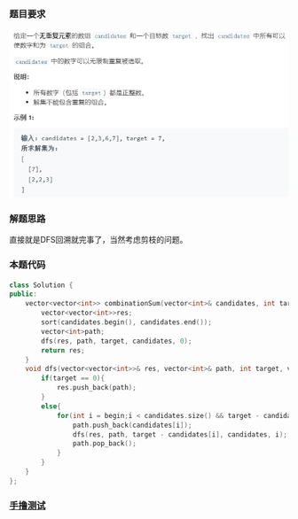 ### 题目要求

![](./pic/39.png)

### 解题思路

直接就是DFS回溯就完事了，当然考虑剪枝的问题。

### 本题代码

```c++
class Solution {
public:
    vector<vector<int>> combinationSum(vector<int>& candidates, int target) {
        vector<vector<int>>res;
        sort(candidates.begin(), candidates.end());
        vector<int>path;
        dfs(res, path, target, candidates, 0);
        return res;
    }
    void dfs(vector<vector<int>>& res, vector<int>& path, int target, vector<int>& candidates, int begin){
        if(target == 0){
            res.push_back(path);
        }
        else{
            for(int i = begin;i < candidates.size() && target - candidates[i] >= 0;i++){
                path.push_back(candidates[i]);
                dfs(res, path, target - candidates[i], candidates, i);
                path.pop_back();
            }
        }
    }
};
```

### [手撸测试](<https://leetcode-cn.com/problems/combination-sum/>) 

